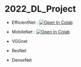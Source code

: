 # 2022_DL_Project

- EfficientNet : [![Open In Colab](https://colab.research.google.com/assets/colab-badge.svg)](https://colab.research.google.com/drive/1EuycoCVVuNml-dboF0H7i-QgixPOtEuQ?usp=sharing)


- MobileNet : [![Open In Colab](https://colab.research.google.com/assets/colab-badge.svg)](https://colab.research.google.com/drive/1EuycoCVVuNml-dboF0H7i-QgixPOtEuQ?usp=sharing)

- VGGnet

- ResNet

- DenseNet

